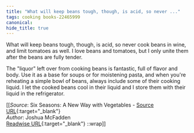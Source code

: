 ```yaml
---
title: "What will keep beans tough, though, is acid, so never ..."
tags: cooking books-22465999
canonical: 
hide_title: true
---
```


What will keep beans tough, though, is acid, so never cook beans in wine, and limit tomatoes as well. I love beans and tomatoes, but I only unite them after the beans are fully tender.

The "liquor" left over from cooking beans is fantastic, full of flavor and body. Use it as a base for soups or for moistening pasta, and when you're reheating a simple bowl of beans, always include some of their cooking liquid. I let the cooked beans cool in their liquid and I store them with their liquid in the refrigerator.


[[_Source_: Six Seasons: A New Way with Vegetables - [Source URL](){:target="_blank"}<br>
_Author_: Joshua McFadden<br>
[Readwise URL](https://readwise.io/open/443828398){:target="_blank"}
::wrap]]